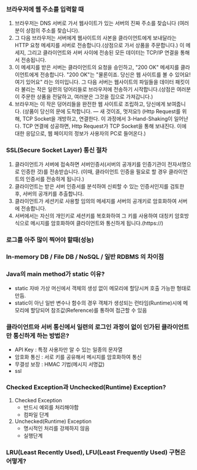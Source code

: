 ### 브라우저에 웹 주소를 입력할 때
1. 브라우저는 DNS 서버로 가서 웹사이트가 있는 서버의 진짜 주소를 찾습니다 (여러분이 상점의 주소를 찾습니다).
2. 그 다음 브라우저는 서버에게 웹사이트의 사본을 클라이언트에게 보내달라는 HTTP 요청 메세지를 서버로 전송합니다.(상점으로 가서 상품을 주문합니다.) 이 메세지, 그리고 클라이언트와 서버 사이에 전송된 모든 데이터는 TCP/IP 연결을 통해서 전송됩니다.
3. 이 메세지를 받은 서버는 클라이언트의 요청을 승인하고, "200 OK" 메세지를 클라이언트에게 전송합니다. "200 OK"는 "물론이죠. 당신은 웹 사이트를 볼 수 있어요! 여기 있어요" 라는 의미입니다. 그 다음 서버는 웹사이트의 파일들을 데이터 패킷이라 불리는 작은 일련의 덩어리들로 브라우저에 전송하기 시작합니다.(상점은 여러분이 주문한 상품을 전달하고, 여러분은 그것을 집으로 가져갑니다.)
4. 브라우저는 이 작은 덩어리들을 완전한 웹 사이트로 조립하고, 당신에게 보여줍니다. (상품이 당신의 문에 도착합니다. — 새 것이죠, 멋저요!)
(Http Request를 위해, TCP Socket을 개방하고, 연결한다. 이 과정에서 3-Hand-Shaking이 일어난다. TCP 연결에 성공하면, Http Request가 TCP Socket을 통해 보내진다. 이에 대한 응답으로, 웹 페이지의 정보가 사용자의 PC로 들어온다.)


### SSL(Secure Socket Layer) 통신 절차 
1. 클라이언트가 서버에 접속하면 서버인증서(서버의 공개키를 인증기관이 전자서명으로 인증한 것)를 전송받습니다. (이때, 클라이언트 인증을 필요로 할 경우 클라이언트의 인증서를 전송하게 됩니다.)
2. 클라이언트는 받은 서버 인증서를 분석하여 신뢰할 수 있는 인증서인지를 검토한 후, 서버의 공개키를 추출합니다.
3. 클라이언트가 세션키로 사용할 임의의 메세지를 서버의 공개키로 암호화하여 서버에 전송합니다.
4. 서버에서는 자신의 개인키로 세션키를 복호화하여 그 키를 사용하여 대칭키 암호방식으로 메시지를 암호화하여 클라이언트와 통신하게 됩니다.(https://)


### 로그를 아주 많이 찍어야 할때(성능)


### In-memory DB / File DB / NoSQL /  일반 RDBMS 의 차이점


### Java의 main method가 static 이유?
* static 자바 가상 머신에서 객체의 생성 없이 메모리에 할당시켜 호출 가능한 형태로 만듬.
* static이 아닌 일반 변수나 함수의 경우 객체가 생성되는 런타임(Runtime)시에 메모리에 할당되어 참조값(Reference)를 통하여 접근할 수 있음


### 클라이언트와 서버 통신에서 일련의 로그인 과정이 없이 인가된 클라이언트만 통신하게 하는 방법은?
* API Key : 특정 사용자만 알 수 있는 일종의 문자열
* 암호화 통신 : 서로 키를 공유해서 메시지를 암호화하여 통신
* 무결성 보장 : HMAC 기법(메시지 서명값)
* ssl

### Checked Exception과 Unchecked(Runtime) Exception?
1. Checked Exception
    * 반드시 예외를 처리해야함
    * 컴파일 단계
2. Unchecked(Runtime) Exception
    * 명시적인 처리를 강제하지 않음
    * 실행단계

### LRU(Least Recently Used), LFU(Least Frequently Used) 구현은 어떻게?